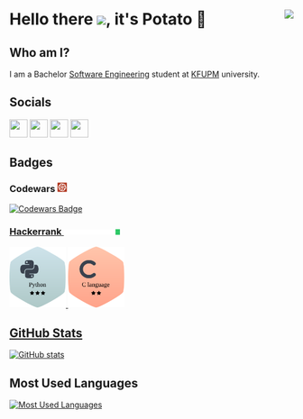 # Hello there <a href=null><img src="https://raw.githubusercontent.com/MartinHeinz/MartinHeinz/master/wave.gif" width="30"></a>, it's Potato 🍟<a href=null><img src="https://komarev.com/ghpvc/?username=Yokozuna59&color=dc143c" align=right></a>

## Who am I?

I am a Bachelor [Software Engineering](http://www.kfupm.edu.sa/departments/ics/Pages/en/B-S-in-Software-Engineering.aspx) student at [KFUPM](https://www.kfupm.edu.sa/) university.

## Socials

<a href="https://discord.com/users/489804252689203228" target="_blank" rel="noreferrer"><img src="https://raw.githubusercontent.com/danielcranney/readme-generator/main/public/icons/socials/discord.svg" width="32" height="32"></a> <a href="https://www.github.com/Yokozuna59" target="_blank" rel="noreferrer"><img src="https://raw.githubusercontent.com/danielcranney/readme-generator/main/public/icons/socials/github.svg" width="32" height="32"></a> <a href="https://www.linkedin.com/in/reda-al-sulais-b97ab8232" target="_blank" rel="noreferrer"><img src="https://raw.githubusercontent.com/danielcranney/readme-generator/main/public/icons/socials/linkedin.svg" width="32" height="32"></a> <a href="https://www.twitter.com/Yokozuna59" target="_blank" rel="noreferrer"><img src="https://raw.githubusercontent.com/danielcranney/readme-generator/main/public/icons/socials/twitter.svg" width="32" height="32"></a>

## Badges

### Codewars <img src="assets/codewars-logo.svg" width="17px" alt="Codewars Logo">

<a href="https://www.codewars.com/users/Yokozuna59"><img src="https://www.codewars.com/users/Yokozuna59/badges/large" alt="Codewars Badge"></href>

### Hackerrank <img src="assets/hackerrank-logo.svg" width="100px" alt="Hackerrank Logo">

<a href="https://www.hackerrank.com/Yokozuna59"><img src="assets/python-language-badge.svg" alt="Python Badge" width="100px"></href> <a href="https://www.hackerrank.com/Yokozuna59"><img src="assets/c-language-badge.svg" alt="C Badge" width="100px"></href>

## GitHub Stats

<a href="http://www.github.com/Yokozuna59"><img src="https://github-readme-stats.vercel.app/api?username=Yokozuna59&show_icons=true&hide=&count_private=true&title_color=0891b2&text_color=ffffff&icon_color=0891b2&bg_color=1c1917&hide_border=true&show_icons=true" alt="GitHub stats"></a>

## Most Used Languages

<a href="https://github.com/Yokozuna59"><img src="https://github-readme-stats.vercel.app/api/top-langs/?username=Yokozuna59&langs_count=5&title_color=0891b2&text_color=ffffff&icon_color=0891b2&bg_color=1c1917&hide_border=true" alt="Most Used Languages"></a>
